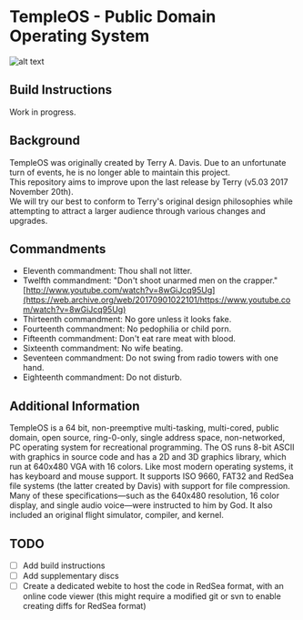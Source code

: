 # TempleOS - Public Domain Operating System

![alt text](https://i.ytimg.com/vi/mivUzwc3Qv8/maxresdefault_live.jpg)

## Build Instructions

Work in progress.

## Background

TempleOS was originally created by Terry A. Davis. Due to an unfortunate turn of events, he is no longer able to maintain this project.\
This repository aims to improve upon the last release by Terry (v5.03 2017 November 20th).\
We will try our best to conform to Terry's original design philosophies while attempting to attract a larger audience through various changes and upgrades.

## Commandments

- Eleventh commandment:   Thou shall not litter.
- Twelfth commandment:    "Don't shoot unarmed men on the crapper." [http://www.youtube.com/watch?v=8wGiJcq95Ug](https://web.archive.org/web/20170901022101/https://www.youtube.com/watch?v=8wGiJcq95Ug)
- Thirteenth commandment: No gore unless it looks fake.
- Fourteenth commandment: No pedophilia or child porn.
- Fifteenth commandment:  Don't eat rare meat with blood.
- Sixteenth commandment:  No wife beating.
- Seventeen commandment:  Do not swing from radio towers with one hand.
- Eighteenth commandment: Do not disturb.

## Additional Information

TempleOS is a 64 bit, non-preemptive multi-tasking, multi-cored, public domain, open source, ring-0-only, single address space, non-networked, PC operating system for recreational programming. The OS runs 8-bit ASCII with graphics in source code and has a 2D and 3D graphics library, which run at 640x480 VGA with 16 colors. Like most modern operating systems, it has keyboard and mouse support. It supports ISO 9660, FAT32 and RedSea file systems (the latter created by Davis) with support for file compression. Many of these specifications—such as the 640x480 resolution, 16 color display, and single audio voice—were instructed to him by God. It also included an original flight simulator, compiler, and kernel.

## TODO

* [ ] Add build instructions
* [ ] Add supplementary discs
* [ ] Create a dedicated webite to host the code in RedSea format, with an online code viewer (this might require a modified git or svn to enable creating diffs for RedSea format)
